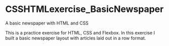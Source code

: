 # CSSHTMLexercise_BasicNewspaper
A basic newspaper with HTML and CSS

This is a practice exercise for HTML, CSS and Flexbox. 
In this exercise I built a basic newspaper layout with articles laid out in a row format. 


